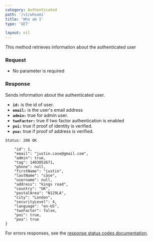 ```yaml
---
category: Authenticated
path: '/v1/whoami'
title: 'Who am I'
type: 'GET'

layout: nil
---
```


This method retrieves information about the authenticated user

### Request

* No parameter is required

### Response

Sends information about the authenticated user.

* **`id:`** is the id of user.
* **`email:`** is the user's email address
* **`admin:`** true for admin user.
* **`twoFactor:`** true if two factor authentication is enabled
* **`poi:`** true if proof of identity is verified.
* **`poa:`** true if proof of address is verified.


```Status: 200 OK```


```{
    "id": 1,
    "email": "justin.case@gmail.com",
    "admin": true,
    "tag": 1403052671,
    "phone": null,
    "firstName": "justin",
    "lastName": "case",
    "username": null,
    "address": "kings road",
    "country": "UK",
    "postalArea": "N129LA",
    "city": "London",
    "securityLevel": 4,
    "language": "en-US",
    "twoFactor": false,
    "poi": true,
    "poa": true
}
```

For errors responses, see the [response status codes documentation](#response-status-codes).